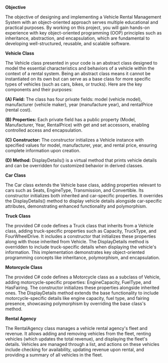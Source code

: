 **Objective**

The objective of designing and implementing a Vehicle Rental Management System with an object-oriented approach serves multiple educational and practical purposes. By working on this project, you will gain hands-on experience with key object-oriented programming (OOP) principles such as inheritance, abstraction, and encapsulation, which are fundamental to developing well-structured, reusable, and scalable software.

**Vehicle Class**

The Vehicle class presented in your code is an abstract class designed to model the essential characteristics and behaviors of a vehicle within the context of a rental system. Being an abstract class means it cannot be instantiated on its own but can serve as a base class for more specific types of vehicles (such as cars, bikes, or trucks). Here are the key components and their purposes:

**(A) Field:** The class has four private fields: model (vehicle model), manufacturer (vehicle maker), year (manufacture year), and rentalPrice (rental cost).

**(B) Properties:** Each private field has a public property (Model, Manufacturer, Year, RentalPrice) with get and set accessors, enabling controlled access and encapsulation.

**(C) Constructor:** The constructor initializes a Vehicle instance with specified values for model, manufacturer, year, and rental price, ensuring complete information upon creation.

**(D) Method:** DisplayDetails() is a virtual method that prints vehicle details and can be overridden for customized behavior in derived classes.

**Car Class**

The Car class extends the Vehicle base class, adding properties relevant to cars such as Seats, EngineType, Transmission, and Convertible. Its constructor initializes both inherited and car-specific properties. It overrides the DisplayDetails() method to display vehicle details alongside car-specific attributes, demonstrating enhanced functionality and polymorphism.

**Truck Class**

The provided C# code defines a Truck class that inherits from a Vehicle class, adding truck-specific properties such as Capacity, TruckType, and FourWheelDrive. It includes a constructor that initializes these properties along with those inherited from Vehicle. The DisplayDetails method is overridden to include truck-specific details when displaying the vehicle's information. This implementation demonstrates key object-oriented programming concepts like inheritance, polymorphism, and encapsulation.

**Motorcycle Class**

The provided C# code defines a Motorcycle class as a subclass of Vehicle, adding motorcycle-specific properties: EngineCapacity, FuelType, and HasFairing. The constructor initializes these properties alongside inherited ones. The DisplayDetails method extends the base functionality to include motorcycle-specific details like engine capacity, fuel type, and fairing presence, showcasing polymorphism by overriding the base class's method.

**Rental Agency**

The RentalAgency class manages a vehicle rental agency's fleet and revenue. It allows adding and removing vehicles from the fleet, renting vehicles (which updates the total revenue), and displaying the fleet's details. Vehicles are managed through a list, and actions on these vehicles include checking for availability, updating revenue upon rental, and providing a summary of all vehicles in the fleet.
